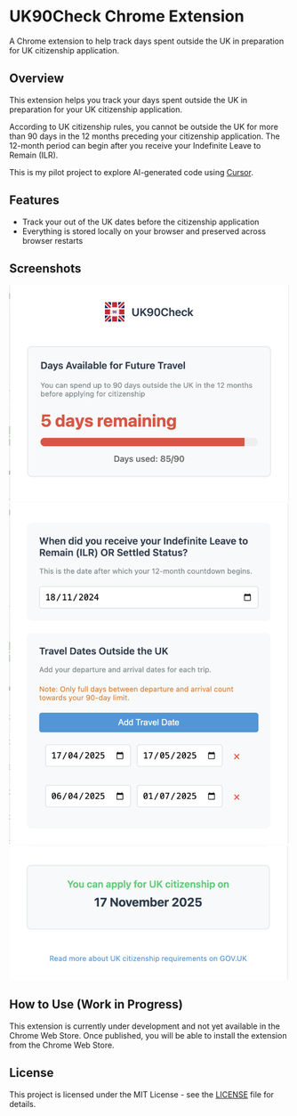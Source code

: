 # UK90Check Chrome Extension

A Chrome extension to help track days spent outside the UK in preparation for UK citizenship application.

## Overview

This extension helps you track your days spent outside the UK in preparation for your UK citizenship application. 

According to UK citizenship rules, you cannot be outside the UK for more than 90 days in the 12 months preceding your citizenship application. The 12-month period can begin after you receive your Indefinite Leave to Remain (ILR).

This is my pilot project to explore AI-generated code using [Cursor](https://www.cursor.com/).

## Features

- Track your out of the UK dates before the citizenship application
- Everything is stored locally on your browser and preserved across browser restarts

## Screenshots

![UK90Check Extension in Action](screenshots/screenshot1.png)
![UK90Check Extension in Action](screenshots/screenshot2.png)
![UK90Check Extension in Action](screenshots/screenshot3.png)


## How to Use (Work in Progress)

This extension is currently under development and not yet available in the Chrome Web Store. Once published, you will be able to install the extension from the Chrome Web Store.

## License

This project is licensed under the MIT License - see the [LICENSE](LICENSE) file for details.

